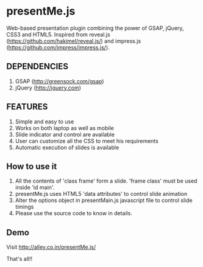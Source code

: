presentMe.js
=========

Web-based presentation plugin combining the power of GSAP, jQuery, CSS3 and HTML5.
Inspired from reveal.js (https://github.com/hakimel/reveal.js/) and
impress.js (https://github.com/impress/impress.js/). 

DEPENDENCIES
---------

1. GSAP (http://greensock.com/gsap)
2. jQuery (http://jquery.com)

FEATURES
---------

1. Simple and easy to use
2. Works on both laptop as well as mobile
3. Slide indicator and control are available
4. User can customize all the CSS to meet his requirements
5. Automatic execution of slides is available

How to use it
--------------
 
1. All the contents of 'class frame' form a slide. 'frame class' must be used inside 'id main'.
2. presentMe.js uses HTML5 'data attributes' to control slide animation
3. Alter the options object in presentMain.js javascript file to control slide timings
4. Please use the source code to know in details. 

Demo
------

Visit http://alley.co.in/presentMe.js/


That's all!!

